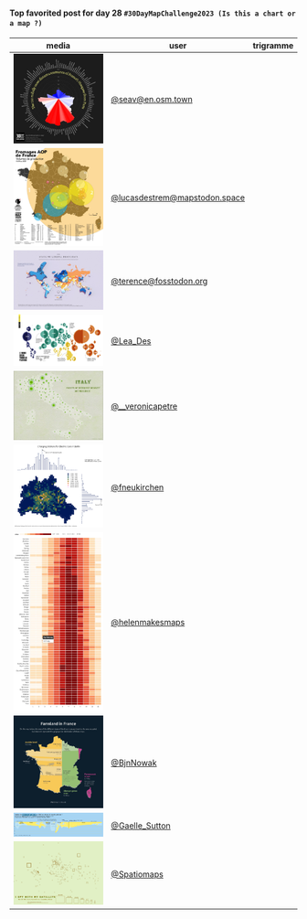 #### Top favorited post for day 28 `#30DayMapChallenge2023 (Is this a chart or a map ?)`

| media | user | trigramme |
|-------|------|-----------|
|![image](uploads/2628c9e4cb7e151ee4fdfcb0820ecb97/image.png)|[@seav@en.osm.town](https://mastodon.tetaneutral.net/@seav@en.osm.town/111490795880891858)|  |
|![image](uploads/e4dcb4a370c1c07dc62837a88c1fd968/image.png)|[@lucasdestrem@mapstodon.space](https://mastodon.tetaneutral.net/@lucasdestrem@mapstodon.space/111489824638518328)|  |
|![image](uploads/a8e233e0b77e09b5cb038e1df4977e2f/image.png)|[@terence@fosstodon.org](https://mastodon.tetaneutral.net/@terence@fosstodon.org/111488613550136295)|  |
|![image](uploads/b765de88f971c0b0ce7d97e8ce085c0e/image.png)|[@Lea_Des](https://twitter.com/Lea_Des/status/1729392931960733919)|  |
|![image](uploads/4e6c5aeb29b4ddc7d967d8063e37df81/image.png)|[@__veronicapetre](https://twitter.com/__veronicapetre/status/1729476567129088485)|  |
|![image](uploads/359fa36d3e24d0db5fe27a1a9d8ff0f1/image.png)|[@fneukirchen](https://twitter.com/fneukirchen/status/1729514986383241442)|  |
|![image](uploads/c2c4d7f80c132899370723a52950043c/image.png)|[@helenmakesmaps](https://twitter.com/helenmakesmaps/status/1729547419287744729)|  |
|![image](uploads/dd19aef2dae8fce1aa7d57f72e09aff5/image.png)|[@BjnNowak](https://twitter.com/BjnNowak/status/1729367514545865061)|  |
|![image](uploads/7a116573dbae63364660ebd4dd6b1907/image.png)|[@Gaelle_Sutton](https://twitter.com/Gaelle_Sutton/status/1729541802766602406)|  |
|![image](uploads/f5aee5a63bb54e4499ce747e543eabbd/image.png)|[@Spatiomaps](https://twitter.com/Spatiomaps/status/1729755031694418129)|  |